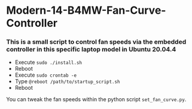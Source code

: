 # Modern-14-B4MW-Fan-Curve-Controller

### This is a small script to control fan speeds via the embedded controller in this specific laptop model in Ubuntu 20.04.4

* Execute `sudo ./install.sh` 
* Reboot
* Execute `sudo crontab -e`
* Type `@reboot /path/to/startup_script.sh`
* Reboot

You can tweak the fan speeds within the python script `set_fan_curve.py`.
